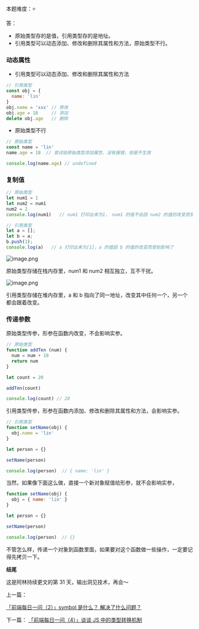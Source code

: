 本题难度：⭐ 

答：
- 原始类型存的是值，引用类型存的是地址。
- 引用类型可以动态添加、修改和删除其属性和方法，原始类型不行。


### 动态属性

- 引用类型可以动态添加、修改和删除其属性和方法

```js
// 引用类型
const obj = {
  name: 'lin'
}
obj.name = 'xxx' // 修改
obj.age = 18     // 添加
delete obj.age   // 删除
```
- 原始类型不行
```js
// 原始类型
const name = 'lin'
name.age = 18  // 尝试给原始类型添加属性，没有报错，但是不生效

console.log(name.age) // undefined
```

### 复制值

```js
// 原始类型
let num1 = 1
let num2 = num1
num2 = 2
console.log(num1)   // num1 打印出来为1， num1 的值不会因 num2 的值的改变而受到影响
```
```js
// 引用类型
let a = [];
let b = a;
b.push(1);
console.log(a)   // a 打印出来为[1]，a 的值因 b 的值的改变而受到影响了
```


![image.png](https://p9-juejin.byteimg.com/tos-cn-i-k3u1fbpfcp/95b64b10b8fd4e5ca9c37a4a9802ac59~tplv-k3u1fbpfcp-watermark.image?)

原始类型存储在栈内存里，num1 和 num2 相互独立，互不干扰。

![image.png](https://p9-juejin.byteimg.com/tos-cn-i-k3u1fbpfcp/c994f5fb74ae438cb050bbefcd1d6d25~tplv-k3u1fbpfcp-watermark.image?)

引用类型存储在堆内存里，a 和 b 指向了同一地址，改变其中任何一个，另一个都会跟着改变。
### 传递参数

原始类型传参，形参在函数内改变，不会影响实参。

```js
// 原始类型
function addTen (num) {
  num = num + 10
  return num
}

let count = 20

addTen(count)

console.log(count) // 20
```
引用类型传参，形参在函数内添加、修改和删除其属性和方法，会影响实参。
```js
// 引用类型
function setName(obj) {
  obj.name = 'lin'
}

let person = {}

setName(person)

console.log(person)  // { name: 'lin' }
```
当然，如果像下面这么做，直接一个新对象赋值给形参，就不会影响实参，
```js
function setName(obj) {
  obj = { name: 'lin' }
}

let person = {}

setName(person)

console.log(person)  // {}
```

不管怎么样，传递一个对象到函数里面，如果要对这个函数做一些操作，一定要记得先拷贝一下。

**结尾**
 
这是阿林持续更文的第 31 天，输出洞见技术，再会～

上一篇：

[「前端每日一问（2）」symbol 是什么？ 解决了什么问题？](https://github.com/wlllyfor/question-everyday/blob/main/JS/2.symbol%20%E6%98%AF%E4%BB%80%E4%B9%88%EF%BC%9F%20%E8%A7%A3%E5%86%B3%E4%BA%86%E4%BB%80%E4%B9%88%E9%97%AE%E9%A2%98%EF%BC%9F.md)

下一篇：
[「前端每日一问（4）」谈谈 JS 中的类型转换机制](https://github.com/wlllyfor/question-everyday/blob/main/JS/4.%E8%B0%88%E8%B0%88%20JS%20%E4%B8%AD%E7%9A%84%E7%B1%BB%E5%9E%8B%E8%BD%AC%E6%8D%A2%E6%9C%BA%E5%88%B6.md)


